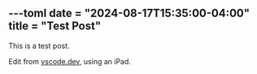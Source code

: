 ---toml
date = "2024-08-17T15:35:00-04:00"
title = "Test Post"
---

This is a test post.

Edit from [vscode.dev](https://vscode.dev/), using an iPad.